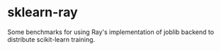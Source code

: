 # sklearn-ray
Some benchmarks for using Ray's implementation of joblib backend to distribute scikit-learn training.
